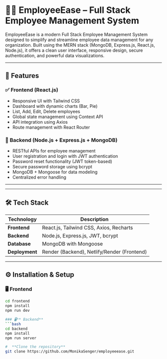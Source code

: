 # 👨‍💼 EmployeeEase – Full Stack Employee Management System

EmployeeEase is a modern Full Stack Employee Management System designed to simplify and streamline employee data management for any organization. Built using the MERN stack (MongoDB, Express.js, React.js, Node.js), it offers a clean user interface, responsive design, secure authentication, and powerful data visualizations.

---

## 🚀 Features

### ✅ **Frontend (React.js)**
- Responsive UI with Tailwind CSS
- Dashboard with dynamic charts (Bar, Pie)
- List, Add, Edit, Delete employees
- Global state management using Context API
- API integration using Axios
- Route management with React Router

### 🔐 **Backend (Node.js + Express.js + MongoDB)**
- RESTful APIs for employee management
- User registration and login with JWT authentication
- Password reset functionality (JWT token-based)
- Secure password storage using bcrypt
- MongoDB + Mongoose for data modeling
- Centralized error handling

---



---

## 🛠️ Tech Stack

| Technology | Description |
|------------|-------------|
| **Frontend** | React.js, Tailwind CSS, Axios, Recharts |
| **Backend**  | Node.js, Express.js, JWT, bcrypt |
| **Database** | MongoDB with Mongoose |
| **Deployment** | Render (Backend), Netlify/Render (Frontend) |

---
## ⚙️ Installation & Setup

### 🖥️ Frontend
```bash
cd frontend
npm install
npm run dev

### 🖥️** Backend**
```bash
cd backend
npm install
npm run server

#  **Clone the repository**
git clone https://github.com/MonikaSenger/employeeease.git

